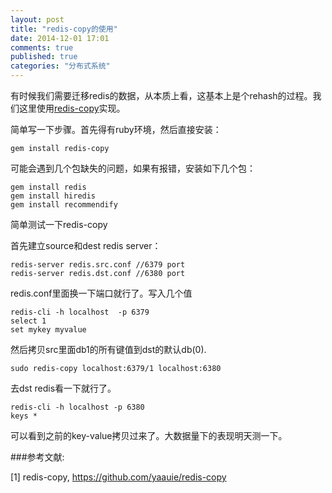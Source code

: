 ```yaml
---
layout: post
title: "redis-copy的使用"
date: 2014-12-01 17:01
comments: true
published: true
categories: "分布式系统"
---
```


  有时候我们需要迁移redis的数据，从本质上看，这基本上是个rehash的过程。我们这里使用[redis-copy][1]实现。

  简单写一下步骤。首先得有ruby环境，然后直接安装：

  	gem install redis-copy

  可能会遇到几个包缺失的问题，如果有报错，安装如下几个包：

  	gem install redis
  	gem install hiredis
  	gem install recommendify

  简单测试一下redis-copy

  首先建立source和dest redis server：

  	redis-server redis.src.conf //6379 port
  	redis-server redis.dst.conf //6380 port

  redis.conf里面换一下端口就行了。写入几个值

  	redis-cli -h localhost  -p 6379
  	select 1
  	set mykey myvalue

  然后拷贝src里面db1的所有键值到dst的默认db(0).

  	sudo redis-copy localhost:6379/1 localhost:6380

  去dst redis看一下就行了。

  	redis-cli -h localhost -p 6380
  	keys *

  可以看到之前的key-value拷贝过来了。大数据量下的表现明天测一下。

[1]: https://github.com/yaauie/redis-copy   "redis-copy"

###参考文献:

  \[1] redis-copy, <https://github.com/yaauie/redis-copy>
